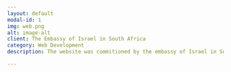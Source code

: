 ```yaml
---
layout: default
modal-id: 1
img: web.png
alt: image-alt
client: The Embassy of Israel in South Africa
category: Web Development
description: The website was commitioned by the embassy of Israel in South Africa for their <a href="http://startuptelavivsouthafrica.com/">Startup Tel Aviv South African</a> leg.

---
```

